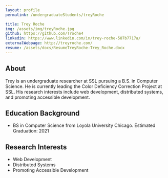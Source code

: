 ```yaml
---
layout: profile
permalink: /undergraduateStudents/treyRoche

title: Trey Roche
img: /assets/img/treyRoche.jpg
github: https://github.com/Troche4
linkedin: https://www.linkedin.com/in/trey-roche-587b7717a/
externalWebpage: http://treyroche.com/
resume: /assets/docs/ResumeTreyRoche-Trey_Roche.docx
---
```


## About

Trey is an undergraduate researcher at SSL pursuing a B.S. in Computer Science. He is currently leading the Color Deficiency Correction Project at SSL. His research interests include web development, distributed systems, and promoting accessible development.

## Education Background

- BS in Computer Science from Loyola University Chicago. Estimated Graduation: 2021

## Research Interests

- Web Development
- Distributed Systems
- Promoting Accessible Development
